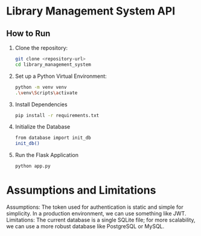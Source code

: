 # Library Management System API

## How to Run

1. Clone the repository:
   ```bash
   git clone <repository-url>
   cd library_management_system

2. Set up a Python Virtual Environment:
   ```bash
   python -m venv venv
   .\venv\Scripts\activate

3. Install Dependencies
   ```bash
   pip install -r requirements.txt

4. Initialize the Database
   ```bash
   from database import init_db
   init_db()

5. Run the Flask Application
   ```bash
   python app.py

# Assumptions and Limitations

Assumptions: The token used for authentication is static and simple for simplicity. In a production environment, we can use something like JWT.
Limitations: The current database is a single SQLite file; for more scalability, we can use a more robust database like PostgreSQL or MySQL.
